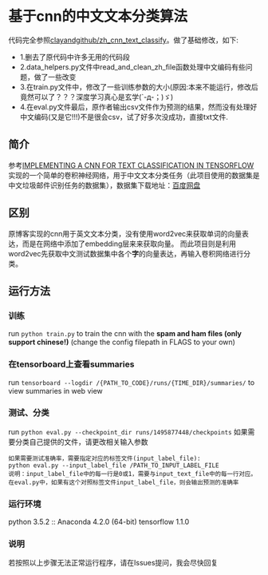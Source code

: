 # 基于cnn的中文文本分类算法

代码完全参照[clayandgithub/zh_cnn_text_classify](https://github.com/clayandgithub/zh_cnn_text_classify)。做了基础修改，如下:
- 1.删去了原代码中许多无用的代码段
- 2.data_helpers.py文件中read_and_clean_zh_file函数处理中文编码有些问题，做了一些改变
- 3.在train.py文件中，修改了一些训练参数的大小(原因:本来不能运行，修改后竟然可以了？？？深度学习真心是玄学(`-д-；)ゞ)
- 4.在eval.py文件最后，原作者输出csv文件作为预测的结果，然而没有处理好中文编码(又是它!!!)不是很会csv，试了好多次没成功，直接txt文件.


## 简介
参考[IMPLEMENTING A CNN FOR TEXT CLASSIFICATION IN TENSORFLOW](http://www.wildml.com/2015/12/implementing-a-cnn-for-text-classification-in-tensorflow/)实现的一个简单的卷积神经网络，用于中文文本分类任务（此项目使用的数据集是中文垃圾邮件识别任务的数据集），数据集下载地址：[百度网盘](https://pan.baidu.com/s/1i4HaYTB)

## 区别
原博客实现的cnn用于英文文本分类，没有使用word2vec来获取单词的向量表达，而是在网络中添加了embedding层来来获取向量。
而此项目则是利用word2vec先获取中文测试数据集中各个<strong>字</strong>的向量表达，再输入卷积网络进行分类。

## 运行方法

### 训练
run `python train.py` to train the cnn with the <strong>spam and ham files (only support chinese!)</strong> (change the config filepath in FLAGS to your own)

### 在tensorboard上查看summaries
run `tensorboard --logdir /{PATH_TO_CODE}/runs/{TIME_DIR}/summaries/` to view summaries in web view

### 测试、分类
run `python eval.py --checkpoint_dir runs/1495877448/checkpoints`
如果需要分类自己提供的文件，请更改相关输入参数

    如果需要测试准确率，需要指定对应的标签文件(input_label_file):
    python eval.py --input_label_file /PATH_TO_INPUT_LABEL_FILE
    说明：input_label_file中的每一行是0或1，需要与input_text_file中的每一行对应。
    在eval.py中，如果有这个对照标签文件input_label_file，则会输出预测的准确率

### 运行环境
python 3.5.2 :: Anaconda 4.2.0 (64-bit)
tensorflow 1.1.0

### 说明
若按照以上步骤无法正常运行程序，请在Issues提问，我会尽快回复
